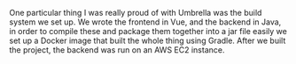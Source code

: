 One particular thing I was really proud of with Umbrella was the build system we set up. We wrote the frontend in Vue, and the backend in Java, in order to compile these and package them together into a jar file easily we set up a Docker image that built the whole thing using Gradle. After we built the project, the backend was run on an AWS EC2 instance.